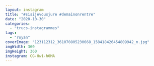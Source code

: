 ```yaml
---
layout: instagram
title: "#sisijevousjure #demainonrentre"
date: "2020-10-30"
categories: 
  - "trucs-instagrammes"
tags: 
  - "royan"
coverImage: "123112312_361070805230668_158418426454809942_n.jpg"
imgWidth: 360
imgHeight: 360
instagram: CG-Hw1-h0MA
---
```


